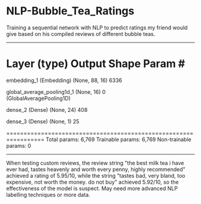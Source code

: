 # NLP-Bubble_Tea_Ratings
Training a sequential network with NLP to predict ratings my friend would give based on his compiled reviews of different bubble teas.

_________________________________________________________________
 Layer (type)                Output Shape              Param #   
=================================================================
 embedding_1 (Embedding)     (None, 88, 16)            6336      
                                                                 
 global_average_pooling1d_1   (None, 16)               0         
 (GlobalAveragePooling1D)                                        
                                                                 
 dense_2 (Dense)             (None, 24)                408       
                                                                 
 dense_3 (Dense)             (None, 1)                 25        
                                                                 
=================================================================
Total params: 6,769
Trainable params: 6,769
Non-trainable params: 0
_________________________________________________________________

When testing custom reviews, the review string "the best milk tea i have ever had, tastes heavenly and worth every penny, highly recommended" achieved a rating of 5.95/10, while the string  "tastes bad, very bland, too expensive, not worth the money. do not buy" achieved 5.92/10, so the effectiveness of the model is suspect. May need more advanced NLP labelling techniques or more data.
